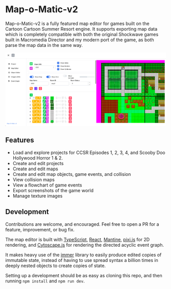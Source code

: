 # Map-o-Matic-v2

Map-o-Matic-v2 is a fully featured map editor for games built on the Cartoon Cartoon Summer Resort engine.
It supports exporting map data which is completely compatible with both the original Shockwave games built in Macromedia Director and my modern port of the game, as both parse the map data in the same way.

![](images/screenshot.png)

## Features
* Load and explore projects for CCSR Episodes 1, 2, 3, 4, and Scooby Doo Hollywood Horror 1 & 2.
* Create and edit projects
* Create and edit maps
* Create and edit map objects, game events, and collision
* View collision maps
* View a flowchart of game events
* Export screenshots of the game world
* Manage texture images

## Development

Contributions are welcome, and encouraged. Feel free to open a PR for a feature, improvement, or bug fix. 

The map editor is built with [TypeScript](https://www.typescriptlang.org/),
[React](https://react.dev/),
[Mantine](https://mantine.dev/),
[pixi.js](https://pixijs.com/) for 2D rendering, 
and [Cytoscape.js](https://js.cytoscape.org/) for rendering the directed acyclic event graph.

It makes heavy use of the [immer](https://immerjs.github.io/immer/) library to easily produce edited copies of immutable state, instead of having to use spread syntax a billion times in deeply nested objects to create copies of state.

Setting up a development should be as easy as cloning this repo, and then running `npm install` and `npm run dev`.